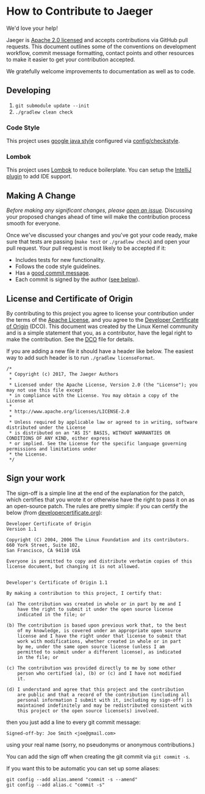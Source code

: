 # How to Contribute to Jaeger

We'd love your help!

Jaeger is [Apache 2.0 licensed](LICENSE) and accepts contributions via GitHub
pull requests. This document outlines some of the conventions on development
workflow, commit message formatting, contact points and other resources to make
it easier to get your contribution accepted.

We gratefully welcome improvements to documentation as well as to code.

## Developing

 1. `git submodule update --init`
 2. `./gradlew clean check`
 
### Code Style

This project uses [google java style](https://google.github.io/styleguide/javaguide.html) configured 
via [config/checkstyle](./config/checkstyle).

### Lombok

This project uses [Lombok](https://projectlombok.org/) to reduce boilerplate. You can setup
the [IntelliJ plugin](https://plugins.jetbrains.com/plugin/6317) to add IDE support. 

## Making A Change

*Before making any significant changes, please [open an issue](https://github.com/jaegertracing/legacy-client-java/issues).*
Discussing your proposed changes ahead of time will make the contribution process smooth for everyone.

Once we've discussed your changes and you've got your code ready, make sure
that tests are passing (`make test` or `./gradlew check`) and open your pull request. 
Your pull request is most likely to be accepted if it:

* Includes tests for new functionality.
* Follows the code style guidelines.
* Has a [good commit message](http://tbaggery.com/2008/04/19/a-note-about-git-commit-messages.html).
* Each commit is signed by the author ([see below](#sign-your-work)).

## License and Certificate of Origin

By contributing to this project you agree to license your contribution under the terms
of the [Apache License](LICENSE), and you agree to the [Developer Certificate of
Origin](https://developercertificate.org/) (DCO). This document was created
by the Linux Kernel community and is a simple statement that you, as a
contributor, have the legal right to make the contribution. See the [DCO](DCO)
file for details.

If you are adding a new file it should have a header like below.  The easiest
way to add such header is to run `./gradlew licenseFormat`.

```
/*
 * Copyright (c) 2017, The Jaeger Authors
 *
 * Licensed under the Apache License, Version 2.0 (the "License"); you may not use this file except
 * in compliance with the License. You may obtain a copy of the License at
 *
 * http://www.apache.org/licenses/LICENSE-2.0
 *
 * Unless required by applicable law or agreed to in writing, software distributed under the License
 * is distributed on an "AS IS" BASIS, WITHOUT WARRANTIES OR CONDITIONS OF ANY KIND, either express
 * or implied. See the License for the specific language governing permissions and limitations under
 * the License.
 */
```

## Sign your work

The sign-off is a simple line at the end of the explanation for the
patch, which certifies that you wrote it or otherwise have the right to
pass it on as an open-source patch.  The rules are pretty simple: if you
can certify the below (from
[developercertificate.org](http://developercertificate.org/)):

```
Developer Certificate of Origin
Version 1.1

Copyright (C) 2004, 2006 The Linux Foundation and its contributors.
660 York Street, Suite 102,
San Francisco, CA 94110 USA

Everyone is permitted to copy and distribute verbatim copies of this
license document, but changing it is not allowed.


Developer's Certificate of Origin 1.1

By making a contribution to this project, I certify that:

(a) The contribution was created in whole or in part by me and I
    have the right to submit it under the open source license
    indicated in the file; or

(b) The contribution is based upon previous work that, to the best
    of my knowledge, is covered under an appropriate open source
    license and I have the right under that license to submit that
    work with modifications, whether created in whole or in part
    by me, under the same open source license (unless I am
    permitted to submit under a different license), as indicated
    in the file; or

(c) The contribution was provided directly to me by some other
    person who certified (a), (b) or (c) and I have not modified
    it.

(d) I understand and agree that this project and the contribution
    are public and that a record of the contribution (including all
    personal information I submit with it, including my sign-off) is
    maintained indefinitely and may be redistributed consistent with
    this project or the open source license(s) involved.
```

then you just add a line to every git commit message:

    Signed-off-by: Joe Smith <joe@gmail.com>

using your real name (sorry, no pseudonyms or anonymous contributions.)

You can add the sign off when creating the git commit via `git commit -s`.

If you want this to be automatic you can set up some aliases:

```
git config --add alias.amend "commit -s --amend"
git config --add alias.c "commit -s"
```
